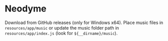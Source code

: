 # Neodyme
Download from GitHub releases (only for Windows x64). Place music files in `resources/app/music` or update the music folder path in `resources/app/index.js` (look for `${__dirname}/music`).
